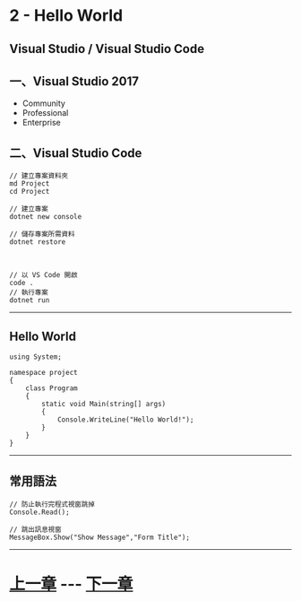 # 2 - Hello World

## Visual Studio / Visual Studio Code

## 一、Visual Studio 2017
- Community
- Professional
- Enterprise

## 二、Visual Studio Code

	// 建立專案資料夾
	md Project
	cd Project
	
	// 建立專案
	dotnet new console
	
	// 儲存專案所需資料
	dotnet restore
	
	
	
	// 以 VS Code 開啟
	code .
	// 執行專案
	dotnet run
	
---
## Hello World

	using System;

	namespace project
	{
		class Program
		{
			static void Main(string[] args)
			{
				Console.WriteLine("Hello World!");
			}
		}
	}

---
## 常用語法

	// 防止執行完程式視窗跳掉
	Console.Read();

	// 跳出訊息視窗
	MessageBox.Show("Show Message","Form Title");
	
	
	
---
# [上一章][上一章] --- [下一章][下一章]

[上一章]: 1.md
[下一章]: 3.md	
